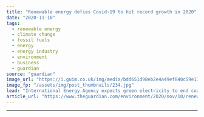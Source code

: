 ```yaml
---
title: "Renewable energy defies Covid-19 to hit record growth in 2020"
date: "2020-11-10"
tags: 
  - renewable energy
  - climate change
  - fossil fuels
  - energy
  - energy industry
  - environment
  - business
  - guardian
source: "guardian"
image_url: "https://i.guim.co.uk/img/media/bdd651d98eb2e4a49ef840c59e135c6e4dd23939/0_235_3500_2100/master/3500.jpg?width=460&quality=85&auto=format&fit=max&s=6695ba7ee458229b69f9a3355d0548b0"
image_fp: "/assets/img/post_thumbnails/234.jpg"
lead: "International Energy Agency expects green electricity to end coal’s 50-year reign by 2025Coronavirus – latest updatesSee all our coronavirus coverageGlobal renewable electricity installation will hit a record level in 2020, according to the Internati..."
article_url: "https://www.theguardian.com/environment/2020/nov/10/renewable-energy-covid-19-record-growth-2020"
---
```


---
